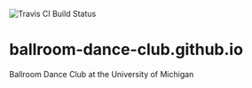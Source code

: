 ![Travis CI Build Status](https://travis-ci.org/ballroom-dance-club/ballroom-dance-club.github.io.svg?branch=master)

# ballroom-dance-club.github.io
Ballroom Dance Club at the University of Michigan
